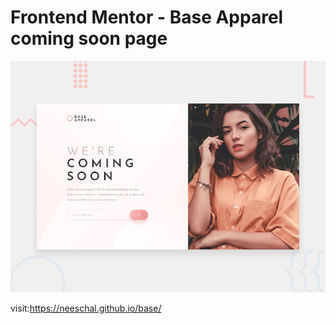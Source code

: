 # Frontend Mentor - Base Apparel coming soon page

![Design preview for the Base Apparel coming soon page coding challenge](./design/desktop-preview.jpg)

visit:https://neeschal.github.io/base/
